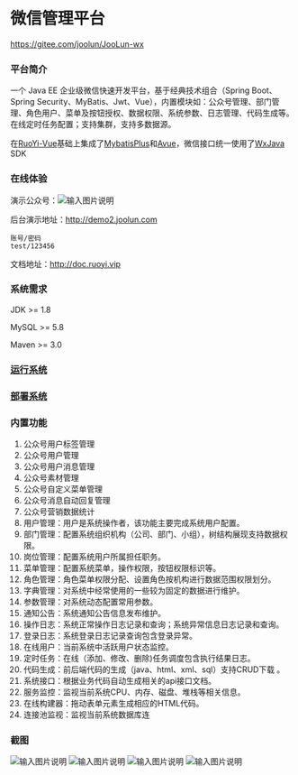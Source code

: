 # 微信管理平台
https://gitee.com/joolun/JooLun-wx
### 平台简介
一个 Java EE 企业级微信快速开发平台，基于经典技术组合（Spring Boot、Spring Security、MyBatis、Jwt、Vue），内置模块如：公众号管理、部门管理、角色用户、菜单及按钮授权、数据权限、系统参数、日志管理、代码生成等。在线定时任务配置；支持集群，支持多数据源。

在[RuoYi-Vue](https://gitee.com/y_project/RuoYi-Vue)基础上集成了[MybatisPlus](https://github.com/baomidou/mybatis-plus)和[Avue](https://gitee.com/smallweigit/avue)，微信接口统一使用了[WxJava](https://gitee.com/binary/weixin-java-tools) SDK


### 在线体验

演示公众号：![输入图片说明](https://images.gitee.com/uploads/images/2020/0305/171054_0a84eb49_5079715.jpeg "qrcode_for_gh_e18eb0ef9a2d_258.jpg")

后台演示地址：http://demo2.joolun.com
```
账号/密码
test/123456
```
文档地址：http://doc.ruoyi.vip
### 系统需求

JDK >= 1.8

MySQL >= 5.8

Maven >= 3.0

### [运行系统](http://doc.ruoyi.vip/ruoyi-vue/document/hjbs.html#%E8%BF%90%E8%A1%8C%E7%B3%BB%E7%BB%9F)

### [部署系统](http://doc.ruoyi.vip/ruoyi-vue/document/hjbs.html#%E9%83%A8%E7%BD%B2%E7%B3%BB%E7%BB%9F)

### 内置功能

1. 公众号用户标签管理
1. 公众号用户管理
1. 公众号用户消息管理
1. 公众号素材管理
1. 公众号自定义菜单管理
1. 公众号消息自动回复管理
1. 公众号营销数据统计
1. 用户管理：用户是系统操作者，该功能主要完成系统用户配置。
1. 部门管理：配置系统组织机构（公司、部门、小组），树结构展现支持数据权限。
1. 岗位管理：配置系统用户所属担任职务。
1. 菜单管理：配置系统菜单，操作权限，按钮权限标识等。
1. 角色管理：角色菜单权限分配、设置角色按机构进行数据范围权限划分。
1. 字典管理：对系统中经常使用的一些较为固定的数据进行维护。
1. 参数管理：对系统动态配置常用参数。
1. 通知公告：系统通知公告信息发布维护。
1. 操作日志：系统正常操作日志记录和查询；系统异常信息日志记录和查询。
1. 登录日志：系统登录日志记录查询包含登录异常。
1. 在线用户：当前系统中活跃用户状态监控。
1. 定时任务：在线（添加、修改、删除)任务调度包含执行结果日志。
1. 代码生成：前后端代码的生成（java、html、xml、sql）支持CRUD下载 。
1. 系统接口：根据业务代码自动生成相关的api接口文档。
1. 服务监控：监视当前系统CPU、内存、磁盘、堆栈等相关信息。
1. 在线构建器：拖动表单元素生成相应的HTML代码。
1. 连接池监视：监视当前系统数据库连

### 截图
![输入图片说明](https://images.gitee.com/uploads/images/2020/0305/161111_71e7f26a_5079715.png "QQ截图20200305161005.png")
![输入图片说明](https://images.gitee.com/uploads/images/2020/0305/161314_7f067064_5079715.png "QQ截图20200305160938.png")
![输入图片说明](https://images.gitee.com/uploads/images/2020/0305/161331_bae82a4f_5079715.png "QQ截图20200305160904.png")
![输入图片说明](https://images.gitee.com/uploads/images/2020/0305/161342_d8e42604_5079715.png "QQ截图20200305160731.png")
